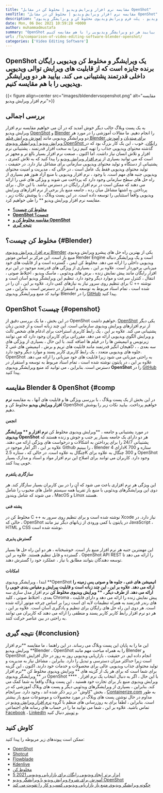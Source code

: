 ```yaml
---
title: "مقایسه نرم افزار ویرایش ویدیو | مخلوط کن در مقابل OpenShot" 
seoTitle: "مقایسه نرم افزار ویرایش ویدیو | مخلوط کن در مقابل OpenShot" 
description: "این راهنما مقایسه ای از نرم افزار ویرایش ویدیو ، پلت فرم ویرایش ویدیوی مخلوط کن و ویرایشگر ویدیوی OpenShot را ترسیم می کند. هر دو ویرایشگر برتر پیشرو منبع باز هستند." 
date: Mon, 06 Dec 2021 10:59:28 +0000
author: muhammadmustafa
summary: "OpenShot یک ویرایشگر ویدیوی رایگان برنده جایزه و آمپ است. مخلوط کن که از قابلیت ویرایش توالی ویدیویی قدرتمند پشتیبانی می کند. بیایید هر دو ویرایشگر ویدیویی را با هم مقایسه کنیم." 
url: /fa/comparison-of-video-editing-software-blender-openshot/
categories: ['Video Editing Software']
---
```


## OpenShot یک ویرایشگر و مخلوط کن ویدیویی رایگان برنده جایزه است که از قابلیت های ویرایش توالی ویدیویی داخلی قدرتمند پشتیبانی می کند. بیایید هر دو ویرایشگر ویدیویی را با هم مقایسه کنیم.

{{< figure align=center src="images/bldendervsopenshot.png" alt="مقایسه نرم افزار ویرایش ویدیو">}}


## بررسی اجمالی
به یک پست وبلاگ جالب دیگر خوش آمدید که در آن می خواهیم مقایسه نرم افزار ویرایش ویدیو [OpenShot][1] و [Blender][2] را انجام دهیم. ما مقالات آموزشی را در مورد هر دو ویرایشگر ویدیویی مانند [آموزش ویرایش فیلم Blender برای مبتدیان][3] و [آموزش ویرایش ویدیو | ویرایشگر ویدیوی OpenShot رایگان][4]. خوب ، این یک کار بزرگ بود که در گذشته محتوای ویدیویی جذاب را تهیه کنیم زیرا به سخت افزار قدرتمند ، پشتیبانی نرم افزار و تلاش انسان نیاز داشت. اما اکنون ، صنعت نرم افزار بسیار بالغ تر و مجهز تر است که می توانید بسیاری از [نرم افزار ویرایش ویدیو][5] را پیدا کنید که به تلاش کمتری ، پشتیبانی از دستگاه و تولید محتوای ویدیویی سازمانی برای مشاغل نیاز دارد.
در حقیقت ، تولید محتوای ویدیویی فقط یک عامل است ، در حالی که ، مدیریت و امنیت محتوای ویدیویی جنبه های مهم است. با وجود ، نرم افزار ویدیویی با منبع آزاد هنوز هم بسیاری از راه حل های سطح سازمانی وجود دارد که پرداخت می شوند و ویژگی های غنی را ارائه می دهند که ممکن است در نرم افزار رایگان در دسترس نباشد. با این حال ، برای پرداختن به اشتها مشاغل میان رده ، جامعه منبع باز برخی از نرم افزارهای ویرایش ویدیویی واقعاً استثنایی را توسعه داده است. در این پست وبلاگ ، با پوشش نکات زیر ، مقایسه نرم افزار ویرایش ویدیو ** را طی خواهیم کرد.
  * **[مخلوط کن چیست؟][6]**
  * **[OpenShot چیست؟][7]**
  * **[مقایسه مخلوط کن و OpenShot][8]**
  * **[نتیجه گیری][9]**

## مخلوط کن چیست؟   {#Blender}
[نرم افزار ویرایش ویدیوی Blender][10] یکی از بهترین راه حل های پیشرو ویرایش ویدیوی منبع باز است. این مرکز بر اساس موتور Render Engine است و یک ویرایشگر دنباله ویدیویی داخلی را ارائه می دهد. مخلوط کن ایمن ، گسترده است و از قابلیت های خود میزبانی برخوردار است. علاوه بر این ، بسیاری از ویژگی های قدرتمند موجود در این نرم افزار رایگان مانند پیش نمایش زنده ، برش های ویدئویی ، ماسک ویدیو ، اختلاط صوتی ، انتقال ، کنترل سرعت و موارد دیگر وجود دارد. تنظیم این ویرایشگر ویدیو آسان است و برای تنظیم روی سرور نیاز به نیازهای کمی دارد. علاوه بر این ، آن را در C ++ نوشته شده است ، تمام اسناد مربوط به توسعه و استقرار در دسترس است. بنابراین ، می توانید کد منبع ویرایشگر ویدیوی Blender را در [GitHub][11] پیدا کنید.

## OpenShot چیست؟   {#openshot}
در این بخش ، ما یک بررسی دقیق از OpenShot خواهیم داشت. [OpenShot][1] یکی دیگر از نرم افزارهای ویرایش ویدیوی سازمانی است. این چند زبانه است و از چندین زبان پشتیبانی می کند. علاوه بر این ، یک رابط کاربری استراحت برای ادغام های شخص ثالث و ویرایش الگوی ویدیویی ارائه می دهد. مقرراتی برای کاربران وجود دارد که می توانند زیرنویس و انیمیشن ها را در فیلم ها اضافه کنند. با این حال ، بسیاری از ویژگی های هیجان انگیز قدرتمند مانند قابلیت های تریم و برش ، انیمیشن های غنی 2D ، سه بعدی ، جلوه های ویدیویی متعدد ، یک رابط کاربری کاربر پسند و موارد دیگر وجود دارد. OpenShot به راحتی میزبانی می شود زیرا قابلیت های خود میزبانی را ارائه می دهد. علاوه بر این ، در پایتون نوشته شده است ، تمام اسناد مربوط به توسعه و استقرار در دسترس است. بنابراین ، می توانید کد منبع ویرایشگر ویدیوی **OpenShot**  را در [GitHub][12] پیدا کنید.

## مقایسه Blender & OpenShot   {#comp
در این بخش از یک پست وبلاگ ، با بررسی ویژگی ها و قابلیت های آنها ، به مقایسه **نرم افزار ویرایش ویدیو**  مخلوط کن و OpenShot خواهیم پرداخت. بیایید نکات زیر را پوشش دهیم.

#### انجمن
در مورد پشتیبانی و جامعه ، **ویرایش ویدیوی مخلوط کن  **نرم افزار و **  ویرایشگر ویدیوی OpenShot**  هر دو دارای یک جامعه بسیار پر جنب و جوش و زنده هستند که پشتیبانی 24/7 را برای پرداختن به اشکالات و درخواست های ویژگی ارائه می دهند. علاوه بر این ، اگر آمار موجود در Github را ببینیم ، Blender دارای 4K ستاره و 700 چنگال به علاوه است. در حالی که ، ستاره 2.5K و 300 چنگال به علاوه برای OpenShot وجود دارد. کاربران می توانند برای اصلاح این نرم افزار مواد و اسناد و مدارک بسیار خوبی پیدا کنند.

#### سازگاری پلتفرم
این ویژگی هر نرم افزاری باعث می شود که آن را در بین کاربران بسیار سازگار کند. هر دوی این ویرایشگرهای ویدئویی با منبع باز تقریباً همه سیستم عامل های محبوب را شامل می شوند که شامل ویندوز ، MacOS و Linux هستند.

#### پشته فنی
مخلوط کن در C ++ نوشته شده است و برای تنظیم روی سرور به Xcode نیاز دارد. در حالی که ، OpenShot در پایتون با کمی ورودی از زبانهای دیگر نیز مانند JavaScript ، HTML و CSS نوشته شده است.

#### گسترش پذیری
این مهمترین جنبه هر نرم افزار منبع باز است. خوشبختانه ، هر دو این راه حل ها بسیار گسترده و قابل تنظیم هستند. علاوه بر این ، OpenShot API REST را ارائه می دهد تا توسعه دهندگان بتوانند مطابق با نیاز ، عملکرد خود را گسترش دهند.

#### **امکانات**
ابتدا ، ویرایشگر ویدیوی **OpenShot  **انیمیشن های غنی ، جلوه ها و صوتی پس زمینه را ارائه می دهد. علاوه بر این ، این چند زبانه است و قابلیت پیرایش و مقیاس بندی خوبی را ارائه می دهد. از طرف دیگر ، **  ویرایش ویدیوی مخلوط کن**  نرم افزار مدل سازی سه بعدی ، اختلاط صوتی ، کلید Chroma ، پیش نمایش زنده را ارائه می دهد و دارای قابلیت های رندر قدرتمند به همراه تنظیمات لایه ای است زیرا بر اساس چرخه موتور ارائه شده است. هر دوی این راه حل های رایگان برای تنظیم و یادگیری آسان است. علاوه بر این ، هر دو نرم افزار رابط کاربر کاربر پسند و منطقی را ارائه می دهند که کاربران می توانند به راحتی در بین عناصر حرکت کنند.

## نتیجه گیری   {#conclusion}
این ما را به پایان این پست وبلاگ می رساند. در این راهنما ، ما مقایسه **نرم افزار ویرایش ویدیو  **Blender ، OpenShot را به همراه مباحث مهم مانند Blender و OpenShot انجام داده ایم. در حقیقت ، بازاریابی ویدیویی روز به روز در حال افزایش است زیرا حداکثر میزان دسترسی و تبدیل را دارد. بنابراین ، مشاغل نیاز به مدیریت و تولید محتوای جذاب ویدیویی عالی برای محصولات و خدمات خود دارند. اکنون ، این گزینه برای شما است که برای هر یک از گزینه های **  ویرایش ویدیوی مخلوط کن  **نرم افزار در **  ویرایشگر ویدیوی OpenShot **** . با این حال ، اگر به دنبال انتخاب یک نرم افزار ویرایش ویدیوی منبع باز برای تجارت خود هستید ، این پست وبلاگ واقعاً به شما کمک می کند. بنابراین ، بسیاری از ویرایشگرهای ویدئویی دیگر و پست های وبلاگ آموزشی که در بخش "کاوش" در زیر ذکر شده اند ، وجود دارد.
سرانجام ، [Containerize.com][13] به طور مداوم در حال نوشتن پست های وبلاگ در مورد محصولات و موضوعات منبع باز بیشتر است. بنابراین ، لطفاً برای به روزرسانی های منظم با گروه [نرم افزار ویرایش ویدیو][14] در تماس باشید. علاوه بر این ، شما می توانید ما را در حساب های رسانه های اجتماعی [Facebook][15] ، [LinkedIn][16] و [توییتر][17] دنبال کنید.

## کاوش کنید
ممکن است پیوندهای زیر مربوطه را پیدا کنید:
  * [OpenShot][1]
  * [Shotcut][18]
  * [Flowblade][19]
  * [Kdenlive][20]
  * [مخلوط کن][2]
  * [5 ابزار برتر ایجاد ویدیویی رایگان برای بازاریابی ویدیویی 2021][21]
  * [آموزش برای شروع ویرایش ویدیو با ویرایشگر ویدیو OpenShot][22]
  * [چگونه ویرایشگر ویدیوی منبع باز بازاریابی ویدیویی کسب و کار را تقویت می کند][23]

  
[1]: https://products.containerize.com/video-editing-software/openshot
[2]: https://products.containerize.com/video-editing-software/blender
[3]: https://blog.containerize.com/video-editing-software/blender-video-editing-tutorial-for-beginners/
[4]: https://blog.containerize.com/video-editing-software/openshot-video-editor-tutorial-for-beginners-open-source/
[5]: https://products.containerize.com/video-editing-software/
[6]: #blender
[7]: #openshot
[8]: #comp
[9]: #Conclusion
[10]: https://products.containerize.com/video-editing-software/blender/
[11]: https://github.com/blender/blender
[12]: https://github.com/OpenShot/openshot-qt
[13]: https://www.containerize.com/
[14]: https://products.containerize.com/video-editing-software
[15]: https://web.facebook.com/containerize
[16]: https://www.linkedin.com/company/containerize/
[17]: https://twitter.com/containerize_co
[18]: https://products.containerize.com/video-editing-software/shotcut
[19]: https://products.containerize.com/video-editing-software/flowblade
[20]: https://products.containerize.com/video-editing-software/kdenlive
[21]: https://blog.containerize.com/video-editing-software/top-5-open-source-video-editor-software-for-video-marketing/
[22]: https://blog.containerize.com/video-editing-software/openshot-video-editor-tutorial-for-beginners-open-source/
[23]: https://blog.containerize.com/video-editing-software/how-video-editing-software-improves-business-video-marketing/

